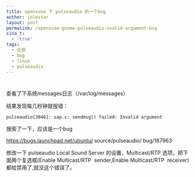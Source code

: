 ```yaml
---
title: opensuse 下 pulseaudio 的一个bug
author: jolestar
layout: post
permalink: /opensuse-gnome-pulseaudio-nvalid-argument-bug
sina_t:
  - 'true'
tags:
  - 全部
  - bug
  - linux
  - pulseaudio
---
```

# 

查看了下系统messages日志（/var/log/messages）

结果发现每几秒钟就报错：

    pulseaudio[3046]: sap.c: sendmsg() failed: Invalid argument

搜索了一下，应该是一个bug

https://bugs.launchpad.net/ubuntu/ source/pulseaudio/ bug/187963

修改一下 pulseaudio Local Sound Server 的设置，Multicast/RTP 选项，把下面两个复选框(Enable Multicast/RTP  sender,Enable Multicast/RTP  receiver)都给禁用了,就没这个错误了。

